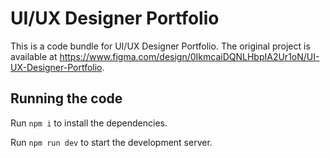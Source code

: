 
  # UI/UX Designer Portfolio

  This is a code bundle for UI/UX Designer Portfolio. The original project is available at https://www.figma.com/design/0IkmcaiDQNLHbpIA2Ur1oN/UI-UX-Designer-Portfolio.

  ## Running the code

  Run `npm i` to install the dependencies.

  Run `npm run dev` to start the development server.
  